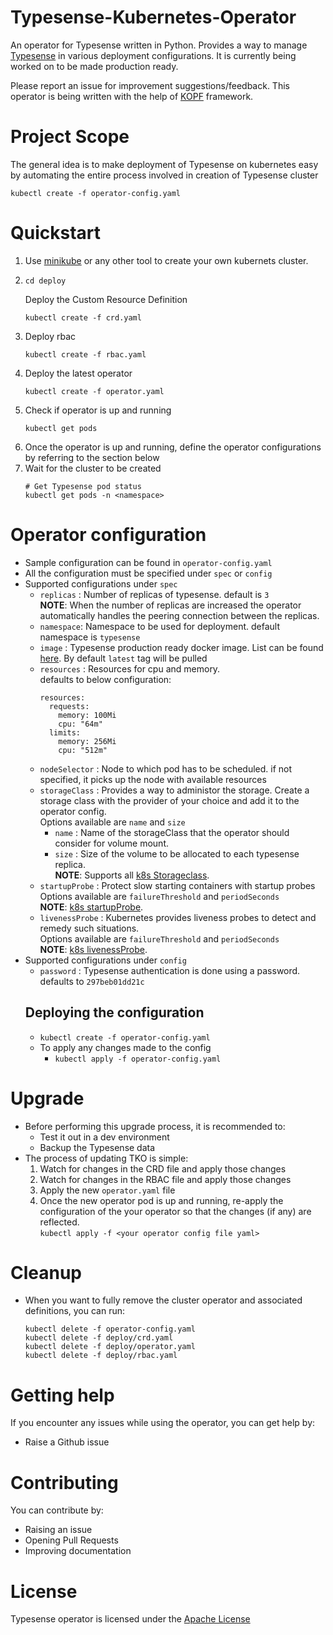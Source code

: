 # Typesense-Kubernetes-Operator
An operator for Typesense written in Python. Provides a way to manage [Typesense](https://typesense.org/) in various deployment configurations.
It is currently being worked on to be made production ready.

Please report an issue for improvement suggestions/feedback. This operator is being written with the help of [KOPF](https://github.com/nolar/kopf) framework.

# Project Scope
The general idea is to make deployment of Typesense on kubernetes easy by automating the entire process involved in creation of Typesense cluster
```
kubectl create -f operator-config.yaml
```

# Quickstart

1. Use [minikube](https://kubernetes.io/docs/tasks/tools/install-minikube/) or any other tool to create your own kubernets cluster.
2.  ```
    cd deploy
    ```
    Deploy the Custom Resource Definition
    ```
    kubectl create -f crd.yaml
    ```
3. Deploy rbac
    ```
    kubectl create -f rbac.yaml
    ```
4. Deploy the latest operator 
    ```
    kubectl create -f operator.yaml
    ```
5. Check if operator is up and running 
    ```
    kubectl get pods 
    ```
6. Once the operator is up and running, define the operator configurations by referring to the section below
7. Wait for the cluster to be created
    ```
    # Get Typesense pod status
    kubectl get pods -n <namespace>
    ```

# Operator configuration
- Sample configuration can be found in `operator-config.yaml`
- All the configuration must be specified under `spec` or `config`
- Supported configurations under `spec`
    - `replicas` : Number of replicas of typesense. default is `3` <br>
        **NOTE**: When the number of replicas are increased the operator automatically handles the peering connection between the replicas.
    - `namespace`: Namespace to be used for deployment. default namespace is `typesense`
    - `image` : Typesense production ready docker image. List can be found [here](https://hub.docker.com/r/typesense/typesense). By default `latest` tag will be pulled
    - `resources` : Resources for cpu and memory.<br>
        defaults to below configuration:
        ```
        resources:
          requests:
            memory: 100Mi
            cpu: "64m"
          limits:
            memory: 256Mi
            cpu: "512m"
        ```
    - `nodeSelector` : Node to which pod has to be scheduled. if not specified, it picks up the node with available resources
    - `storageClass` : Provides a way to administor the storage. Create a storage class with the provider of your choice and add it to the operator config.<br>
    Options available are `name` and `size`
        - `name` : Name of the storageClass that the operator should consider for volume mount.
        - `size` : Size of the volume to be allocated to each typesense replica.<br>
        **NOTE**: Supports all [k8s Storageclass](https://kubernetes.io/docs/concepts/storage/storage-classes/).
    - `startupProbe` : Protect slow starting containers with startup probes <br>
    Options available are `failureThreshold` and `periodSeconds` <br>
    **NOTE**: [k8s startupProbe](https://kubernetes.io/docs/tasks/configure-pod-container/configure-liveness-readiness-startup-probes/#define-startup-probes).
    - `livenessProbe` :  Kubernetes provides liveness probes to detect and remedy such situations. <br>
    Options available are `failureThreshold` and `periodSeconds`<br>
    **NOTE**: [k8s livenessProbe](https://kubernetes.io/docs/tasks/configure-pod-container/configure-liveness-readiness-startup-probes/#define-a-liveness-http-request).
- Supported configurations under `config`
    - `password` : Typesense authentication is done using a password. defaults to `297beb01dd21c`
    ## Deploying the configuration
    - `kubectl create -f operator-config.yaml`
    - To apply any changes made to the config
        - `kubectl apply -f operator-config.yaml`

# Upgrade
- Before performing this upgrade process, it is recommended to:
    - Test it out in a dev environment 
    - Backup the Typesense data
- The process of updating TKO is simple:
    1. Watch for changes in the CRD file and apply those changes
    2. Watch for changes in the RBAC file and apply those changes
    3. Apply the new `operator.yaml` file
    4. Once the new operator pod is up and running, re-apply the configuration of the your operator so that the changes (if any) are reflected.<br>
        ```kubectl apply -f <your operator config file yaml>```

# Cleanup
- When you want to fully remove the cluster operator and associated definitions, you can run:
    ```
    kubectl delete -f operator-config.yaml
    kubectl delete -f deploy/crd.yaml
    kubectl delete -f deploy/operator.yaml
    kubectl delete -f deploy/rbac.yaml
    ```

# Getting help
If you encounter any issues while using the operator, you can get help by:
- Raise a Github issue

# Contributing
You can contribute by:
- Raising an issue
- Opening Pull Requests
- Improving documentation

# License
Typesense operator is licensed under the [Apache License](./LICENSE)